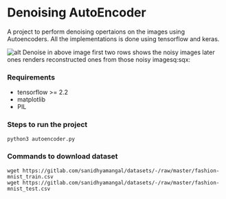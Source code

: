 # Denoising AutoEncoder
A project to perform denoising opertaions on the images using Autoencoders. All the implementations is done using tensorflow and keras. 

![alt Denoise](denoise.png "Denoise Autoencoder")
in above image first two rows shows the noisy images later ones renders reconstructed ones from those noisy imagesq:sqx:

### Requirements
- tensorflow >= 2.2
- matplotlib
- PIL

### Steps to run the project
```python
python3 autoencoder.py
```

### Commands to download dataset
```
wget https://gitlab.com/sanidhyamangal/datasets/-/raw/master/fashion-mnist_train.csv
wget https://gitlab.com/sanidhyamangal/datasets/-/raw/master/fashion-mnist_test.csv
```
